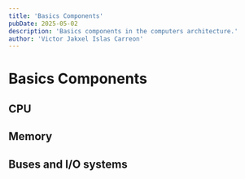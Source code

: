 ```yaml
---
title: 'Basics Components'
pubDate: 2025-05-02
description: 'Basics components in the computers architecture.'
author: 'Victor Jakxel Islas Carreon'
---
```


# Basics Components

## CPU

## Memory

## Buses and I/O systems
